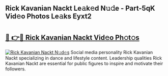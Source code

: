 ## Rick Kavanian Nackt Le𝚊k𝚎d N𝚞𝚍e - Part-5qK Vid𝚎o Photos Le𝚊ks Eyxt2

# <h2><a href="http://fb0k61.evod.top/?m=Rick+Kavanian+Nackt">🔗 👉🔴 Rick Kavanian Nackt Vid𝚎o Ph𝚘t𝚘s</a></h2>

[![Rick Kavanian Nackt N𝚞d𝚎s](https://i.imgur.com/8V9OHl7.gif)](http://fb0k61.evod.top/?m=Rick+Kavanian+Nackt)
Social media personality Rick Kavanian Nackt specializing in dance and lifestyle content. Leadership qualities Rick Kavanian Nackt are essential for public figures to inspire and motivate their followers. 
